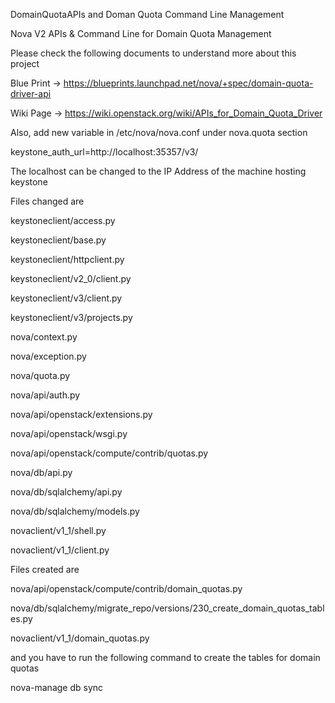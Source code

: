 DomainQuotaAPIs and Doman Quota Command Line Management

Nova V2 APIs & Command Line for Domain Quota Management

Please check the following documents to understand more about this project

Blue Print -> https://blueprints.launchpad.net/nova/+spec/domain-quota-driver-api

Wiki Page -> https://wiki.openstack.org/wiki/APIs_for_Domain_Quota_Driver




Also, add new variable in /etc/nova/nova.conf under nova.quota section


keystone_auth_url=http://localhost:35357/v3/


The localhost can be changed to the IP Address of the machine hosting keystone 





Files changed are

keystoneclient/access.py

keystoneclient/base.py

keystoneclient/httpclient.py

keystoneclient/v2_0/client.py

keystoneclient/v3/client.py

keystoneclient/v3/projects.py



nova/context.py

nova/exception.py

nova/quota.py

nova/api/auth.py

nova/api/openstack/extensions.py

nova/api/openstack/wsgi.py

nova/api/openstack/compute/contrib/quotas.py

nova/db/api.py

nova/db/sqlalchemy/api.py

nova/db/sqlalchemy/models.py

novaclient/v1_1/shell.py

novaclient/v1_1/client.py



Files created are

nova/api/openstack/compute/contrib/domain_quotas.py

nova/db/sqlalchemy/migrate_repo/versions/230_create_domain_quotas_tables.py

novaclient/v1_1/domain_quotas.py



and you have to run the following command to create the tables for domain quotas

nova-manage db sync


